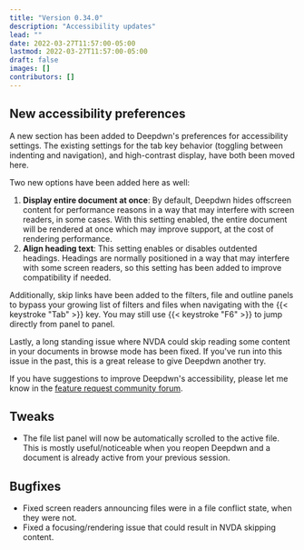 ```yaml
---
title: "Version 0.34.0"
description: "Accessibility updates"
lead: ""
date: 2022-03-27T11:57:00-05:00
lastmod: 2022-03-27T11:57:00-05:00
draft: false
images: []
contributors: []
---
```


## New accessibility preferences

A new section has been added to Deepdwn's preferences for accessibility settings. The existing settings for the tab key behavior (toggling between indenting and navigation), and high-contrast display, have both been moved here.

Two new options have been added here as well:

1. **Display entire document at once**: By default, Deepdwn hides offscreen content for performance reasons in a way that may interfere with screen readers, in some cases. With this setting enabled, the entire document will be rendered at once which may improve support, at the cost of rendering performance.
2. **Align heading text**: This setting enables or disables outdented headings. Headings are normally positioned in a way that may interfere with some screen readers, so this setting has been added to improve compatibility if needed.

Additionally, skip links have been added to the filters, file and outline panels to bypass your growing list of filters and files when navigating with the {{< keystroke "Tab" >}} key. You may still use {{< keystroke "F6" >}} to jump directly from panel to panel.

Lastly, a long standing issue where NVDA could skip reading some content in your documents in browse mode has been fixed. If you've run into this issue in the past, this is a great release to give Deepdwn another try.

If you have suggestions to improve Deepdwn's accessibility, please let me know in the [feature request community forum](https://itch.io/board/1147312/requests).

## Tweaks

* The file list panel will now be automatically scrolled to the active file. This is mostly useful/noticeable when you reopen Deepdwn and a document is already active from your previous session.

## Bugfixes

* Fixed screen readers announcing files were in a file conflict state, when they were not.
* Fixed a focusing/rendering issue that could result in NVDA skipping content.
